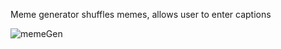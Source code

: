 Meme generator shuffles memes, allows user to enter captions

![memeGen](https://user-images.githubusercontent.com/87387605/169938063-bdafcb6d-81db-4b00-bdd8-ed45f635c656.gif)
